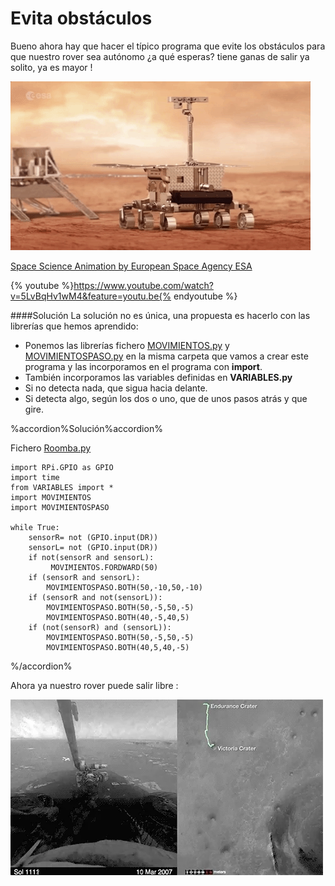 # Evita obstáculos

Bueno ahora hay que hacer el típico programa que evite los obstáculos para que nuestro rover sea autónomo ¿a qué esperas? tiene ganas de salir ya solito, ya es mayor !

![](/assets/rover.gif)

[Space Science Animation by European Space Agency ESA](https://www.pinterest.es/pin/490188740691582716/)


{% youtube %}https://www.youtube.com/watch?v=5LvBqHv1wM4&feature=youtu.be{% endyoutube %}

####Solución
La solución no es única, una propuesta es hacerlo con las librerías que hemos aprendido:
* Ponemos las librerías fichero [MOVIMIENTOS.py](/24-libreria-movimientospy.md) y [MOVIMIENTOSPASO.py](/34-movimientospasopy.md) en la misma carpeta que vamos a crear este programa y las incorporamos en el programa con **import**.
* También incorporamos las variables definidas en **VARIABLES.py**
* Si no detecta nada, que sigua hacia delante.
* Si detecta algo, según los dos o uno, que de unos pasos atrás y que gire.

%accordion%Solución%accordion%

Fichero [Roomba.py](https://github.com/JavierQuintana/AlphabotPython/)
```cpp+lineNumbers:true
import RPi.GPIO as GPIO
import time
from VARIABLES import *
import MOVIMIENTOS
import MOVIMIENTOSPASO

while True:
    sensorR= not (GPIO.input(DR))
    sensorL= not (GPIO.input(DR))
    if not(sensorR and sensorL):
         MOVIMIENTOS.FORDWARD(50)
    if (sensorR and sensorL):
        MOVIMIENTOSPASO.BOTH(50,-10,50,-10)
    if (sensorR and not(sensorL)):
        MOVIMIENTOSPASO.BOTH(50,-5,50,-5)
        MOVIMIENTOSPASO.BOTH(40,-5,40,5)
    if (not(sensorR) and (sensorL)):
        MOVIMIENTOSPASO.BOTH(50,-5,50,-5)
        MOVIMIENTOSPASO.BOTH(40,5,40,-5)    

```
%/accordion%

Ahora ya nuestro rover puede salir libre :

![](/assets/curiosity3.gif)
